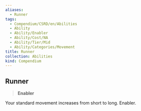 ```yaml
---
aliases:
  - Runner
tags:
  - Compendium/CSRD/en/Abilities
  - Ability
  - Ability/Enabler
  - Ability/Cost/NA
  - Ability/Tier/Mid
  - Ability/Categories/Movement
title: Runner
collection: Abilities
kind: Compendium
---
```

## Runner  
>**Enabler**
  
Your standard movement increases from short to long. Enabler.